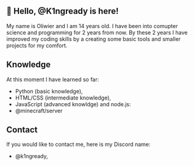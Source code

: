 ## 👋 Hello, @K1ngready is here!
My name is Oliwier and I am 14 years old. I have been into comupter science and programming for 2 years from now. By these 2 years I have improved my coding skills by a creating some basic tools and smaller projects for my comfort.

## Knowledge
At this moment I have learned so far:
- Python (basic knowledge),
- HTML/CSS (intermediate knowledge),
- JavaScript (advanced knowldge) and node.js:
 - @minecraft/server

## Contact
If you would like to contact me, here is my Discord name:
- @k1ngready,
